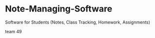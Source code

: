 # Note-Managing-Software
Software for Students (Notes, Class Tracking, Homework, Assignments)



team 49